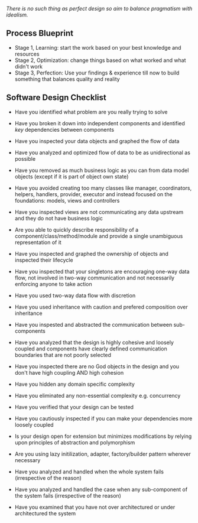 *There is no such thing as perfect design so aim to balance pragmatism with idealism.*

## Process Blueprint 

- Stage 1, Learning: start the work based on your best knowledge and resources
- Stage 2, Optimization: change things based on what worked and what didn't work
- Stage 3, Perfection: Use your findings & experience till now to build something that balances quality and reality

## Software Design Checklist

- Have you identified what problem are you really trying to solve

- Have you broken it down into independent components and identified *key* dependencies between components 

- Have you inspected your data objects and graphed the flow of data

- Have you analyzed and optimized flow of data to be as unidirectional as possible

- Have you removed as much business logic as you can from data model objects (except if it is part of object own state)

- Have you avoided creating too many classes like manager, coordinators, helpers, handlers, provider, executor and instead focused on the foundations: models, views and controllers

- Have you inspected views are not communicating any data upstream and they do not have business logic

- Are you able to quickly describe responsibility of a component/class/method/module and provide a single unambiguous representation of it

- Have you inspected and graphed the ownership of objects and inspected their lifecycle

- Have you inspected that your singletons are encouraging one-way data flow, not involved in two-way communication and not necessarily enforcing anyone to take action

- Have you used two-way data flow with discretion

- Have you used inheritance with caution and prefered composition over inheritance

- Have you inspested and abstracted the communication between sub-components

- Have you analyzed that the design is highly cohesive and loosely coupled and components have clearly defined communication boundaries that are not poorly selected

- Have you inspected there are no God objects in the design and you don't have high coupling AND high cohesion

- Have you hidden any domain specific complexity 

- Have you eliminated any non-essential complexity e.g. concurrency

- Have you verified that your design can be tested

- Have you cautiously inspected if you can make your dependencies more loosely coupled

- Is your design open for extension but minimizes modifications by relying upon principles of abstraction and polymorphism

- Are you using lazy initilization, adapter, factory/builder pattern wherever necessary

- Have you analyzed and handled when the whole system fails (irrespective of the reason)

- Have you analyzed and handled the case when any sub-component of the system fails (irrespective of the reason)

- Have you examined that you have not over architectured or under architectured the system
